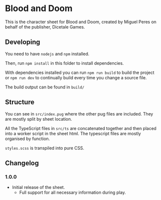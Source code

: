 # Blood and Doom

This is the character sheet for Blood and Doom, created by Miguel Peres on behalf of the publisher, Dicetale Games.

## Developing

You need to have `nodejs` and `npm` installed.

Then, run `npm install` in this folder to install dependencies.

With dependencies installed you can run `npm run build` to build the project or `npm run dev` to continually build every time you change a source file.

The build output can be found in `build/`

## Structure

You can see in `src/index.pug` where the other pug files are included. They are mostly split by sheet location.

All the TypeScript files in `src/ts` are concatenated together and then placed into a worker script in the sheet html. The typescript files are mostly organised by function.

`styles.scss` is transpiled into pure CSS.

## Changelog

### 1.0.0

-   Initial release of the sheet.
    -   Full support for all necessary information during play.

